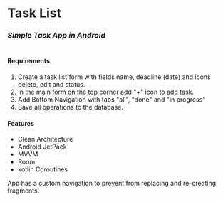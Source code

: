 # Task List
### _Simple Task App in Android_
#
#### Requirements
1. Create a task list form with fields name, deadline (date) and icons delete, edit and status.
2. In the main form on the top corner add "+" icon to add task.
3. Add Bottom Navigation with tabs "all", "done" and "in progress"
4. Save all operations to the database.


#### Features

- Clean Architecture
- Android JetPack
- MVVM
- Room
- kotlin Coroutines

App has a custom navigation to prevent from replacing and re-creating fragments.
